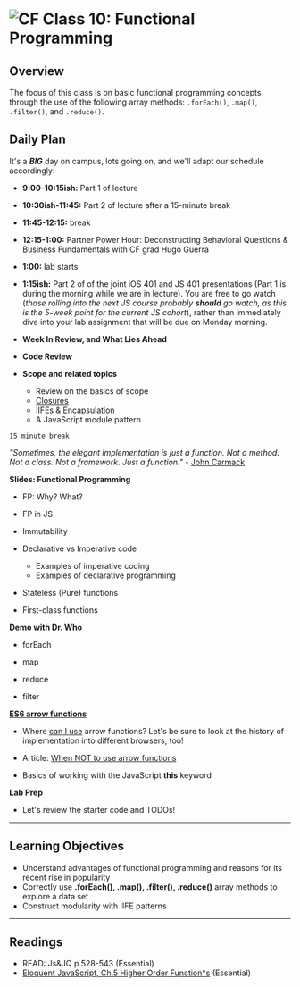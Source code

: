 ![CF](https://i.imgur.com/7v5ASc8.png)  Class 10: Functional Programming
=======
## Overview
<!-- Provide a general overview of the daily concepts and processes that will be covered in lectures and labs -->

The focus of this class is on basic functional programming concepts, through the use of the following array methods: `.forEach()`, `.map()`, `.filter()`, and `.reduce()`.

## Daily Plan

It's a ***BIG*** day on campus, lots going on, and we'll adapt our schedule accordingly:

- **9:00-10:15ish:** Part 1 of lecture
- **10:30ish-11:45:** Part 2 of lecture after a 15-minute break
- **11:45-12:15:** break
- **12:15-1:00:** Partner Power Hour: Deconstructing Behavioral Questions & Business Fundamentals with CF grad Hugo Guerra
- **1:00:** lab starts
- **1:15ish:** Part 2 of of the joint iOS 401 and JS 401 presentations (Part 1 is during the morning while we are in lecture). You are free to go watch (*those rolling into the next JS course probably* ***should*** *go watch, as this is the 5-week point for the current JS cohort*), rather than immediately dive into your lab assignment that will be due on Monday morning.

- **Week In Review, and What Lies Ahead**

- **Code Review**

- **Scope and related topics**
	- Review on the basics of scope
	- [Closures](https://www.joezimjs.com/javascript/javascript-closures-and-the-module-pattern/)
	- IIFEs & Encapsulation
	- A JavaScript module pattern

`15 minute break`

*"Sometimes, the elegant implementation is just a function.  Not a method.  Not a class.  Not a framework.  Just a function."* - [John Carmack](https://twitter.com/id_aa_carmack/status/53512300451201024)

**Slides: Functional Programming**

- FP: Why? What?

- FP in JS

- Immutability

- Declarative vs Imperative code

	- Examples of imperative coding
	- Examples of declarative programming
- Stateless (Pure) functions

- First-class functions

**Demo with Dr. Who**

- forEach

- map

- reduce

- filter

**[ES6 arrow functions](https://developer.mozilla.org/en-US/docs/Web/JavaScript/Reference/Functions/Arrow_functions)**

- Where [can I use](http://caniuse.com/#feat=arrow-functions) arrow functions? Let's be sure to look at the history of implementation into different browsers, too!

- Article: [When NOT to use arrow functions](https://rainsoft.io/when-not-to-use-arrow-functions-in-javascript/)

- Basics of working with the JavaScript **this** keyword

**Lab Prep**

- Let's review the starter code and TODOs!

---

## Learning Objectives
<!--
ABCD:
  Audience: Program participants
  Behavior: Expected learning/behavior changes/results
  Condition:
    Circumstances that lead to change/result
    When change/result are expected to occur
  Degree: How much change occurs (%) for how many participants (#)
-->

* Understand advantages of functional programming and reasons for its recent rise in popularity
* Correctly use **.forEach(), .map(), .filter(), .reduce()** array methods to explore a data set
* Construct modularity with IIFE patterns

---

## Readings
<!-- List of readings required for this content; readings being completed by the start of this lecture -->

* READ: Js&JQ p 528-543 (Essential)
* [Eloquent JavaScript, Ch.5 Higher Order Function*s](http://eloquentjavascript.net/05_higher_order.html) (Essential)
